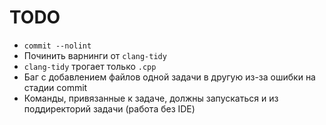 # TODO

- `commit --nolint`
- Починить варнинги от `clang-tidy`
- `clang-tidy` трогает только `.cpp`
- Баг с добавлением файлов одной задачи в другую из-за ошибки на стадии commit
- Команды, привязанные к задаче, должны запускаться и из поддиректорий задачи (работа без IDE)